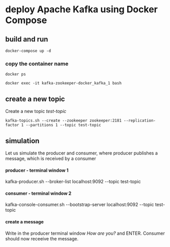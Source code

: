 # deploy Apache Kafka using Docker Compose

## build and run
```
docker-compose up -d
```

### copy the container name
```
docker ps
```

```
docker exec -it kafka-zookeeper-docker_kafka_1 bash
```


## create a new topic
Create a new topic _test-topic_
```
kafka-topics.sh --create --zookeeper zookeeper:2181 --replication-factor 1 --partitions 1 --topic test-topic
```

## simulation
Let us simulate the producer and consumer, where producer publishes a message, which is received by a consumer

#### producer - terminal window 1
kafka-producer.sh --broker-list localhost:9092 --topic test-topic

#### consumer - terminal window 2
kafka-console-consumer.sh --bootstrap-server localhost:9092 --topic test-topic

#### create a message
Write in the producer terminal window _How are you?_ and ENTER.
Consumer should now receeive the message.